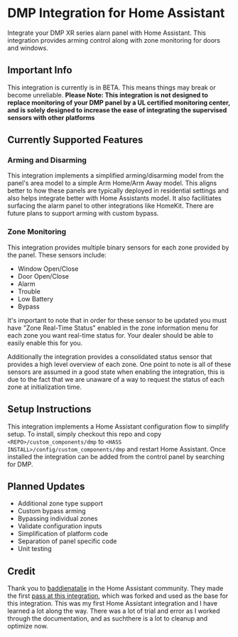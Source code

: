 # DMP Integration for Home Assistant

Integrate your DMP XR series alarn panel with Home Assistant. This integration provides arming control along with zone monitoring for doors and windows. 

## Important Info
This integration is currently is in BETA. This means things may break or become unreliable. **Please Note: This integration is not designed to replace monitoring of your DMP panel by a UL certified monitoring center, and is solely designed to increase the ease of integrating the supervised sensors with other platforms**

## Currently Supported Features

### Arming and Disarming
This integration implements a simplified arming/disarming model from the panel's area model to a simple Arm Home/Arm Away model. This aligns better to how these panels are typically deployed in residential settings and also helps integrate better with Home Assistants model. It also facilitiates surfacing the alarm panel to other integrations like HomeKit. There are future plans to support arming with custom bypass.

### Zone Monitoring
This integration provides multiple binary sensors for each zone provided by the panel. These sensors include:

* Window Open/Close
* Door Open/Close
* Alarm
* Trouble
* Low Battery 
* Bypass

It's important to note that in order for these sensor to be updated you must have "Zone Real-Time Status" enabled in the zone information menu for each zone you want real-time status for. Your dealer should be able to easily enable this for you. 

Additionally the integration provides a consolidated status sensor that provides a high level overview of each zone. One point to note is all of these sensors are assumed in a good state when enabling the integration, this is due to the fact that we are unaware of a way to request the status of each zone at initialization time.

## Setup Instructions
This integration implements a Home Assistant configuration flow to simplify setup. To install, simply checkout this repo and copy `<REPO>/custom_components/dmp` to `<HASS INSTALL>/config/custom_components/dmp` and restart Home Assistant. Once installed the integration can be added from the control panel by searching for DMP.

## Planned Updates
* Additional zone type support
* Custom bypass arming
* Bypassing individual zones
* Validate configuration inputs
* Simplification of platform code
* Separation of panel specific code
* Unit testing

## Credit
Thank you to [baddienatalie](https://community.home-assistant.io/u/baddienatalie/summary) in the Home Assistant community. They made the first [pass at this integration](https://git.natnat.xyz/hass-dmp-integration/dmp), which was forked and used as the base for this integration. This was my first Home Assistant integration and I have learned a lot along the way. There was a lot of trial and error as I worked through the documentation, and as suchthere is a lot to cleanup and optimize now. 
